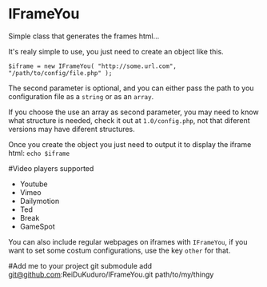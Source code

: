 IFrameYou
=========

Simple class that generates the frames html...

It's realy simple to use, you just need to create an object like this.
```
$iframe = new IFrameYou( "http://some.url.com", "/path/to/config/file.php" );
```

The second parameter is optional, and you can either pass the path to you configuration file as a ```string``` or as an ```array```.

If you choose the use an array as second parameter, you may need to know what structure is needed, check it out at ```1.0/config.php```, not that diferent versions may have diferent structures.

Once you create the object you just need to output it to display the iframe html:
```echo $iframe```

#Video players supported
- Youtube
- Vimeo
- Dailymotion
- Ted
- Break
- GameSpot

You can also include regular webpages on iframes with ```IFrameYou```, if you want to set some costum configurations, use the key ```other``` for that.

#Add me to your project
git submodule add git@github.com:ReiDuKuduro/IFrameYou.git path/to/my/thingy
